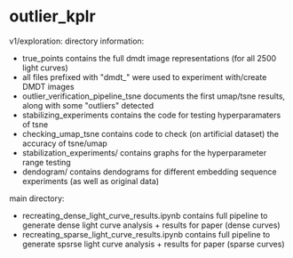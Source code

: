 # outlier_kplr

v1/exploration: directory information:
- true_points contains the full dmdt image representations (for all 2500 light curves)
- all files prefixed with "dmdt_" were used to experiment with/create DMDT images
- outlier_verification_pipeline_tsne documents the first umap/tsne results, along with some "outliers" detected
- stabilizing_experiments contains the code for testing hyperparamaters of tsne
- checking_umap_tsne contains code to check (on artificial dataset) the accuracy of tsne/umap
- stabilization_experiments/ contains graphs for the hyperparameter range testing
- dendogram/ contains dendograms for different embedding sequence experiments (as well as original data)

main directory:
- recreating_dense_light_curve_results.ipynb contains full pipeline to generate dense light curve analysis + results for paper (dense curves)
- recreating_sparse_light_curve_results.ipynb contains full pipeline to generate spsrse light curve analysis + results for paper (sparse curves)
